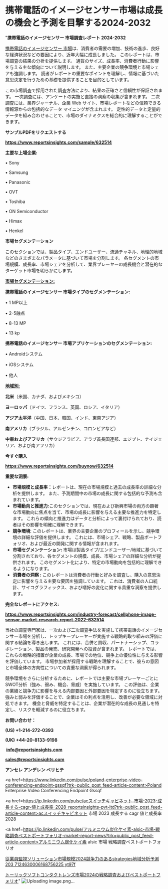 # 携帯電話のイメージセンサー市場は成長の機会と予測を目撃する2024-2032

"<strong>携帯電話のイメージセンサー 市場調査レポート 2024-2032</strong>

<a href=https://www.reportsinsights.com/sample/632514>携帯電話のイメージセンサー 市場</a>は、消費者の需要の増加、技術の進歩、良好な経済状況などの要因により、近年大幅に成長しました。 このレポートは、市場調査の結果の分析を提供します。 通貨のサイズ、成長率、消費者行動に影響を与える主な傾向について説明します。 また、主要企業の競争環境と市場シェアも強調します。 読者がレポートの重要なポイントを理解し、情報に基づいた意思決定を行うための基礎を提供することを目的としています。

この市場調査で採用された調査方法により、結果の正確さと信頼性が保証されます。 一次調査には、アンケートの実施と直接の洞察の収集が含まれます。 二次調査には、業界ジャーナル、企業 Web サイト、市場レポートなどの信頼できる情報源からの包括的なデータ マイニングが含まれます。 定性的データと定量的データを組み合わせることで、市場のダイナミクスを総合的に理解することができます。

<strong><b>サンプルPDFをリクエストする</b></strong>

<a href=https://www.reportsinsights.com/sample/632514><strong><u>https://www.reportsinsights.com/sample/632514</u></strong></a>

<strong>主要な上場企業:</strong>

• Sony

• Samsung

• Panasonic

• OVT

• Toshiba

• ON Semiconductor

• Himax

• Henkel

<strong>市場セグメンテーション</strong>

このセクションでは、製品タイプ、エンドユーザー、流通チャネル、地理的地域などのさまざまなパラメータに基づいて市場を分割します。 各セグメントの市場規模、成長率、市場シェアを分析して、業界プレーヤーの成長機会と潜在的なターゲット市場を明らかにします。

<strong><u>市場セグメンテーション</u></strong><strong><u>:</u></strong>

<strong>携帯電話のイメージセンサー 市場タイプのセグメンテーション:</strong>

• 1 MP以上

• 2-5融点

• 8-13 MP

• 13 kp

<strong>携帯電話のイメージセンサー 市場アプリケーションのセグメンテーション:</strong>

• Androidシステム

• iOSシステム

• 他人

<strong><u>地域別</u></strong><strong><u>:</u></strong>

<strong>北米</strong>（米国、カナダ、およびメキシコ）

<strong>ヨーロッパ</strong>（ドイツ、フランス、英国、ロシア、イタリア）

<strong>アジア太平洋</strong>（中国、日本、韓国、インド、東南アジア）

<strong>南アメリカ</strong>（ブラジル、アルゼンチン、コロンビアなど）

<strong>中東およびアフリカ</strong>（サウジアラビア、アラブ首長国連邦、エジプト、ナイジェリア、および南アフリカ）

<strong>今すぐ購入</strong>

<a href=https://www.reportsinsights.com/buynow/632514><strong><u>https://www.reportsinsights.com/buynow/632514</u></strong></a>

<strong>重要な洞察:</strong>
<ul>
  <li><strong>市場規模と成長率：</strong>レポートは、現在の市場規模と過去の成長率の詳細な分析を提供します。 また、予測期間中の市場の成長に関する包括的な予測も含まれています。</li>
  <li><strong>市場動向と推進力:</strong>このセクションでは、現在および新興市場の両方の顕著な市場動向に焦点を当て、市場の成長に影響を与える主要な推進力を特定します。 これらの傾向と推進力はデータと分析によって裏付けられており、読者はその影響を明確に理解できます。</li>
  <li><strong>競争環境</strong>: このレポートは、業界の主要企業のプロフィールを示し、競争環境の詳細な評価を提供します。 これには、市場シェア、戦略、製品ポートフォリオ、および最近の開発に関する情報が含まれます。</li>
  <li><strong>市場セグメンテーション: </strong>市場は製品タイプ/エンドユーザー/地域に基づいて分割されており、各セグメントの規模、成長、市場シェアの詳細な分析が提供されます。 このセグメント化により、特定の市場動向を包括的に理解できるようになります。</li>
  <li><strong>消費者の洞察 : </strong>このレポートは消費者の行動と好みを調査し、購入の意思決定に影響を与える主要な要因を強調しています。 これは、消費者の人口統計、サイコグラフィックス、および嗜好の変化に関する貴重な洞察を提供します。</li>
</ul>
<strong>完全なレポートにアクセス:</strong>

<a href=https://www.reportsinsights.com/industry-forecast/cellphone-image-sensor-market-research-report-2022-632514><strong><u><b>https://www.reportsinsights.com/industry-forecast/cellphone-image-sensor-market-research-report-2022-632514</b></u></strong></a>

当社の調査専門家は、一次および二次調査手法を実施して携帯電話のイメージセンサー市場を分析し、トップキープレーヤーが実施する戦略的取り組みの評価に関する結論を導き出します。 これには、合併と買収、パートナーシップ、コラボレーション、製品の発売、研究開発への投資が含まれます。 レポートでは、これらの戦略的措置が企業の成長、市場での地位、競争上の優位性に与える影響を評価しています。 市場参加者が採用する戦略を理解することで、彼らの意図と市場全体の方向性についての貴重な洞察が得られます。

競争環境をさらに分析するために、レポートでは主要な市場プレーヤーごとにSWOT分析（強み、弱み、機会、脅威）を実施しています。 この評価は、企業の業績と競争力に影響を与える内部要因と外部要因を特定するのに役立ちます。 強みと弱みを評価することで、企業はその利点を活用し、改善が必要な領域に対処できます。 機会と脅威を特定することは、企業が潜在的な成長の見通しを特定し、リスクを軽減するのに役立ちます。

<strong>お問い合わせ：</strong>

<strong>(US) +1-214-272-0393</strong>

<strong>(UK) +44-20-8133-9198</strong>

<strong> </strong><a href=info@reportsinsights.com><strong><u>info@reportsinsights.com</u></strong></a>

<a href=sales@reportsinsights.com><strong><u>sales@reportsinsights.com</u></strong></a>

<strong>アンセレ アンデレン ベリヒテ</strong>

<a href=https://www.linkedin.com/pulse/poland-enterprise-video-conferencing-endpoint-gssqf?trk=public_post_feed-article-content>Poland Enterprise Video Conferencing Endpoint Gssqf</a>

<a href=https://jp.linkedin.com/pulse/acスイッチキャビネット-市場-2023-成長する-cagr-値と成長率-2028-reportsinsights-pvt-ltd?trk=public_post_feed-article-content>acスイッチキャビネット 市場 2023 成長する cagr 値と成長率 2028</a>

<a href=https://jp.linkedin.com/pulse/アルミニウム炭化ケイ素-alsic-市場-戦略調査ベストポートフォリオ-market-report-news?trk=public_post_feed-article-content>アルミニウム炭化ケイ素 alsic 市場 戦略調査ベストポートフォリオ</a>

<a href=https://www.linkedin.com/pulse/従業員監視ソリューション市場規模2024競争力のあるstrategies地域分析予測203-7124630006168756225-yt97f/>従業員監視ソリューション市場規模2024競争力のあるstrategies地域分析予測203 7124630006168756225 yt97f</a>

<a href=https://www.linkedin.com/pulse/トーリックソフトコンタクトレンズ市場2024の戦略調査およびベストポートフォリオ-reportsinsights-pvt-ltd-ndqjf/>トーリックソフトコンタクトレンズ市場2024の戦略調査およびベストポートフォリオ</a>"
![Uploading image.png…]()

